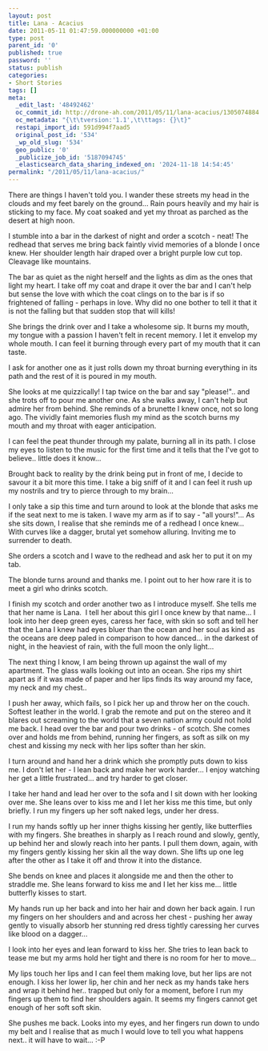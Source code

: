 ```yaml
---
layout: post
title: Lana - Acacius
date: 2011-05-11 01:47:59.000000000 +01:00
type: post
parent_id: '0'
published: true
password: ''
status: publish
categories:
- Short Stories
tags: []
meta:
  _edit_last: '48492462'
  oc_commit_id: http://drone-ah.com/2011/05/11/lana-acacius/1305074884
  oc_metadata: "{\t\tversion:'1.1',\t\ttags: {}\t}"
  restapi_import_id: 591d994f7aad5
  original_post_id: '534'
  _wp_old_slug: '534'
  geo_public: '0'
  _publicize_job_id: '5187094745'
  _elasticsearch_data_sharing_indexed_on: '2024-11-18 14:54:45'
permalink: "/2011/05/11/lana-acacius/"
---
```


There are things I haven\'t told you. I wander these streets my head in
the clouds and my feet barely on the ground\... Rain pours heavily and
my hair is sticking to my face. My coat soaked and yet my throat as
parched as the desert at high noon.

I stumble into a bar in the darkest of night and order a scotch - neat!
The redhead that serves me bring back faintly vivid memories of a blonde
I once knew. Her shoulder length hair draped over a bright purple low
cut top. Cleavage like mountains.

The bar as quiet as the night herself and the lights as dim as the ones
that light my heart. I take off my coat and drape it over the bar and I
can\'t help but sense the love with which the coat clings on to the bar
is if so frightened of falling - perhaps in love. Why did no one bother
to tell it that it is not the falling but that sudden stop that will
kills!

She brings the drink over and I take a wholesome sip. It burns my mouth,
my tongue with a passion I haven\'t felt in recent memory. I let it
envelop my whole mouth. I can feel it burning through every part of my
mouth that it can taste.

I ask for another one as it just rolls down my throat burning everything
in its path and the rest of it is poured in my mouth.

She looks at me quizzically! I tap twice on the bar and say
\"please!\".. and she trots off to pour me another one. As she walks
away, I can\'t help but admire her from behind. She reminds of a
brunette I knew once, not so long ago. The vividly faint memories flush
my mind as the scotch burns my mouth and my throat with eager
anticipation.

I can feel the peat thunder through my palate, burning all in its path.
I close my eyes to listen to the music for the first time and it tells
that the I\'ve got to believe.. little does it know\...

Brought back to reality by the drink being put in front of me, I decide
to savour it a bit more this time. I take a big sniff of it and I can
feel it rush up my nostrils and try to pierce through to my brain\...

I only take a sip this time and turn around to look at the blonde that
asks me if the seat next to me is taken. I wave my arm as if to say -
\"all yours!\"\... As she sits down, I realise that she reminds me of a
redhead I once knew\... With curves like a dagger, brutal yet somehow
alluring. Inviting me to surrender to death.

She orders a scotch and I wave to the redhead and ask her to put it on
my tab.

The blonde turns around and thanks me. I point out to her how rare it is
to meet a girl who drinks scotch.

I finish my scotch and order another two as I introduce myself. She
tells me that her name is Lana.  I tell her about this girl I once knew
by that name\... I look into her deep green eyes, caress her face, with
skin so soft and tell her that the Lana I knew had eyes bluer than the
ocean and her soul as kind as the oceans are deep paled in comparison to
how danced\... in the darkest of night, in the heaviest of rain, with
the full moon the only light\...

The next thing I know, I am being thrown up against the wall of my
apartment. The glass walls looking out into an ocean. She rips my shirt
apart as if it was made of paper and her lips finds its way around my
face, my neck and my chest..

I push her away, which fails, so I pick her up and throw her on the
couch. Softest leather in the world. I grab the remote and put on the
stereo and it blares out screaming to the world that a seven nation army
could not hold me back. I head over the bar and pour two drinks - of
scotch. She comes over and holds me from behind, running her fingers, as
soft as silk on my chest and kissing my neck with her lips softer than
her skin.

I turn around and hand her a drink which she promptly puts down to kiss
me. I don\'t let her - I lean back and make her work harder\... I enjoy
watching her get a little frustrated\... and try harder to get closer.

I take her hand and lead her over to the sofa and I sit down with her
looking over me. She leans over to kiss me and I let her kiss me this
time, but only briefly. I run my fingers up her soft naked legs, under
her dress.

I run my hands softly up her inner thighs kissing her gently, like
butterflies with my fingers. She breathes in sharply as I reach round
and slowly, gently, up behind her and slowly reach into her pants. I
pull them down, again, with my fingers gently kissing her skin all the
way down. She lifts up one leg after the other as I take it off and
throw it into the distance.

She bends on knee and places it alongside me and then the other to
straddle me. She leans forward to kiss me and I let her kiss me\...
little butterfly kisses to start.

My hands run up her back and into her hair and down her back again. I
run my fingers on her shoulders and and across her chest - pushing her
away gently to visually absorb her stunning red dress tightly caressing
her curves like blood on a dagger\...

I look into her eyes and lean forward to kiss her. She tries to lean
back to tease me but my arms hold her tight and there is no room for her
to move\...

My lips touch her lips and I can feel them making love, but her lips are
not enough. I kiss her lower lip, her chin and her neck as my hands take
hers and wrap it behind her.. trapped but only for a moment, before I
run my fingers up them to find her shoulders again. It seems my fingers
cannot get enough of her soft soft skin.

She pushes me back. Looks into my eyes, and her fingers run down to undo
my belt and I realise that as much I would love to tell you what happens
next.. it will have to wait\... :-P
